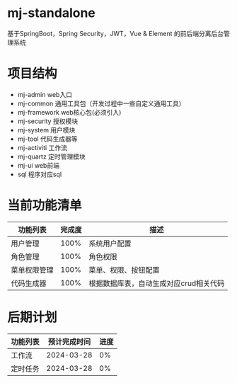 # mj-standalone
基于SpringBoot，Spring Security，JWT，Vue &amp; Element 的前后端分离后台管理系统

# 项目结构
- mj-admin web入口
- mj-common 通用工具包（开发过程中一些自定义通用工具）
- mj-framework web核心包(必须引入)
- mj-security 授权模块
- mj-system 用户模块
- mj-tool 代码生成器等
- mj-activiti 工作流
- mj-quartz 定时管理模块
- mj-ui web前端
- sql 程序对应sql

# 当前功能清单

| 功能列表   | 完成度  | 描述                    |
|--------|------|-----------------------|
| 用户管理   | 100% | 系统用户配置                |
| 角色管理   | 100% | 角色权限                  |
| 菜单权限管理 | 100% | 菜单、权限、按钮配置            |
| 代码生成器  | 100% | 根据数据库表，自动生成对应crud相关代码 |


# 后期计划

| 功能列表 | 预计完成时间     | 进度 |
|------|------------|----|
| 工作流  | 2024-03-28 | 0% |
| 定时任务 |    2024-03-28        | 0% |